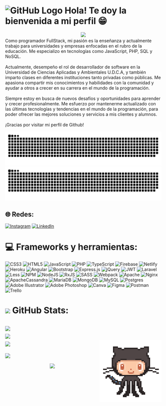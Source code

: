# <img src="https://github.com/raghavk16/raghavk16/blob/master/octo.gif" alt="GitHub Logo" width="30" height="30" /> Hola! Te doy la bienvenida a mi perfil 😁
<div align="center">
  <img src="https://user-images.githubusercontent.com/507615/90595977-95e70e80-e220-11ea-864a-6a61adaff212.png" width="200">
</div>
Como programador FullStack, mi pasión es la enseñanza y actualmente trabajo para universidades y empresas enfocadas en el rubro de la educación. Me especializo en tecnologías como JavaScript, PHP, SQL y NoSQL.
<br><br>
Actualmente, desempeño el rol de desarrollador de software en la Universidad de Ciencias Aplicadas y Ambientales U.D.C.A, y también imparto clases en diferentes instituciones tanto privadas como públicas. Me apasiona compartir mis conocimientos y habilidades con la comunidad y ayudar a otros a crecer en su carrera en el mundo de la programación.
<br><br>
Siempre estoy en busca de nuevos desafíos y oportunidades para aprender y crecer profesionalmente. Me esfuerzo por mantenerme actualizado con las últimas tecnologías y tendencias en el mundo de la programación, para poder ofrecer las mejores soluciones y servicios a mis clientes y alumnos.
<br><br>
¡Gracias por visitar mi perfil de Github! 

 ![GitHub Snake Light](https://raw.githubusercontent.com/Platane/snk/output/github-contribution-grid-snake.svg#gh-light-mode-only)
![GitHub Snake dark](https://raw.githubusercontent.com/Platane/snk/output/github-contribution-grid-snake.svg#gh-dark-mode-only)

## 🌐 Redes:
[![Instagram](https://img.shields.io/badge/Instagram-%23E4405F.svg?logo=Instagram&logoColor=white)](https://instagram.com/miguelnt1) [![LinkedIn](https://img.shields.io/badge/LinkedIn-%230077B5.svg?logo=linkedin&logoColor=white)](https://linkedin.com/in/miguel-gustavo-l-nieto-5677871a3) 

# 💻 Frameworks y herramientas:
![CSS3](https://img.shields.io/badge/css3-%231572B6.svg?style=for-the-badge&logo=css3&logoColor=white) ![HTML5](https://img.shields.io/badge/html5-%23E34F26.svg?style=for-the-badge&logo=html5&logoColor=white) ![JavaScript](https://img.shields.io/badge/javascript-%23323330.svg?style=for-the-badge&logo=javascript&logoColor=%23F7DF1E) ![PHP](https://img.shields.io/badge/php-%23777BB4.svg?style=for-the-badge&logo=php&logoColor=white) ![TypeScript](https://img.shields.io/badge/typescript-%23007ACC.svg?style=for-the-badge&logo=typescript&logoColor=white) ![Firebase](https://img.shields.io/badge/firebase-%23039BE5.svg?style=for-the-badge&logo=firebase) ![Netlify](https://img.shields.io/badge/netlify-%23000000.svg?style=for-the-badge&logo=netlify&logoColor=#00C7B7) ![Heroku](https://img.shields.io/badge/heroku-%23430098.svg?style=for-the-badge&logo=heroku&logoColor=white) ![Angular](https://img.shields.io/badge/angular-%23DD0031.svg?style=for-the-badge&logo=angular&logoColor=white) ![Bootstrap](https://img.shields.io/badge/bootstrap-%23563D7C.svg?style=for-the-badge&logo=bootstrap&logoColor=white) ![Express.js](https://img.shields.io/badge/express.js-%23404d59.svg?style=for-the-badge&logo=express&logoColor=%2361DAFB) ![jQuery](https://img.shields.io/badge/jquery-%230769AD.svg?style=for-the-badge&logo=jquery&logoColor=white) ![JWT](https://img.shields.io/badge/JWT-black?style=for-the-badge&logo=JSON%20web%20tokens) ![Laravel](https://img.shields.io/badge/laravel-%23FF2D20.svg?style=for-the-badge&logo=laravel&logoColor=white) ![Less](https://img.shields.io/badge/less-2B4C80?style=for-the-badge&logo=less&logoColor=white) ![NPM](https://img.shields.io/badge/NPM-%23000000.svg?style=for-the-badge&logo=npm&logoColor=white) ![NodeJS](https://img.shields.io/badge/node.js-6DA55F?style=for-the-badge&logo=node.js&logoColor=white) ![RxJS](https://img.shields.io/badge/rxjs-%23B7178C.svg?style=for-the-badge&logo=reactivex&logoColor=white) ![SASS](https://img.shields.io/badge/SASS-hotpink.svg?style=for-the-badge&logo=SASS&logoColor=white) ![Webpack](https://img.shields.io/badge/webpack-%238DD6F9.svg?style=for-the-badge&logo=webpack&logoColor=black) ![Apache](https://img.shields.io/badge/apache-%23D42029.svg?style=for-the-badge&logo=apache&logoColor=white) ![Nginx](https://img.shields.io/badge/nginx-%23009639.svg?style=for-the-badge&logo=nginx&logoColor=white) ![ApacheCassandra](https://img.shields.io/badge/cassandra-%231287B1.svg?style=for-the-badge&logo=apache-cassandra&logoColor=white) ![MariaDB](https://img.shields.io/badge/MariaDB-003545?style=for-the-badge&logo=mariadb&logoColor=white) ![MongoDB](https://img.shields.io/badge/MongoDB-%234ea94b.svg?style=for-the-badge&logo=mongodb&logoColor=white) ![MySQL](https://img.shields.io/badge/mysql-%2300f.svg?style=for-the-badge&logo=mysql&logoColor=white) ![Postgres](https://img.shields.io/badge/postgres-%23316192.svg?style=for-the-badge&logo=postgresql&logoColor=white) ![Adobe Illustrator](https://img.shields.io/badge/adobeillustrator-%23FF9A00.svg?style=for-the-badge&logo=adobeillustrator&logoColor=white) ![Adobe Photoshop](https://img.shields.io/badge/adobephotoshop-%2331A8FF.svg?style=for-the-badge&logo=adobephotoshop&logoColor=white) ![Canva](https://img.shields.io/badge/Canva-%2300C4CC.svg?style=for-the-badge&logo=Canva&logoColor=white) 	![Figma](https://img.shields.io/badge/figma-%23F24E1E.svg?style=for-the-badge&logo=figma&logoColor=white) ![Postman](https://img.shields.io/badge/Postman-FF6C37?style=for-the-badge&logo=postman&logoColor=white) ![Trello](https://img.shields.io/badge/Trello-%23026AA7.svg?style=for-the-badge&logo=Trello&logoColor=white)

# <img src = "https://i.pinimg.com/originals/65/c4/f4/65c4f452571be1261e9c623f7da488ac.gif" width = 35px>  GitHub Stats: 
  ![](https://github-readme-stats.vercel.app/api?username=Blo2SonNT&theme=dark&hide_border=false&include_all_commits=true&count_private=true)<br/>
  ![](https://github-readme-streak-stats.herokuapp.com/?user=Blo2SonNT&theme=dark&hide_border=false)<br/>
  ![](https://github-readme-stats.vercel.app/api/top-langs/?username=Blo2SonNT&theme=dark&hide_border=false&include_all_commits=true&count_private=true&layout=compact)
<img src="https://raw.githubusercontent.com/lgzarturo/lgzarturo/master/assets/87202985-820dcb80-c2b6-11ea-9f56-7ec461c497c3.gif" alt="GitHub" style="float: right;" align="right" />
---
[![](https://visitcount.itsvg.in/api?id=Blo2SonNT&icon=3&color=4)](https://visitcount.itsvg.in)

<div align="center">
  <img src="https://github.com/SP-XD/SP-XD/blob/main/images/dino_rounded.gif?raw=true" href="https://github.com/SP-XD" width="75%"/><br>
</div>
<!-- Proudly created with GPRM ( https://gprm.itsvg.in ) -->
